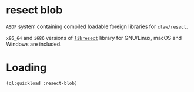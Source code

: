 # resect blob

`ASDF` system containing compiled loadable foreign libraries for
[`claw/resect`](https://github.com/borodust/claw).

`x86_64` and `i686` versions of
[`libresect`](https://github.com/borodust/libresect) library for GNU/Linux,
macOS and Windows are included.

# Loading
```lisp
(ql:quickload :resect-blob)
```
